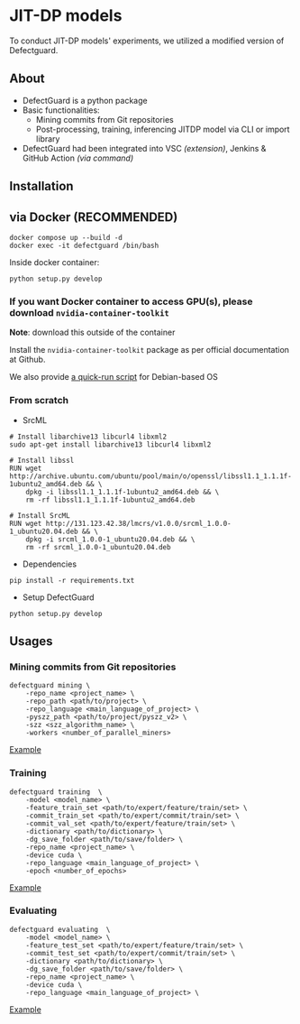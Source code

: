 # JIT-DP models

To conduct JIT-DP models' experiments, we utilized a modified version of Defectguard.

## About

- DefectGuard is a python package
- Basic functionalities:
  - Mining commits from Git repositories
  - Post-processing, training, inferencing JITDP model via CLI or import library
- DefectGuard had been integrated into VSC _(extension)_, Jenkins & GitHub Action _(via command)_

## Installation

## via Docker (RECOMMENDED)
```
docker compose up --build -d
docker exec -it defectguard /bin/bash
```

Inside docker container:

```
python setup.py develop
```

### If you want Docker container to access GPU(s), please download `nvidia-container-toolkit`

**Note**: download this outside of the container

Install the `nvidia-container-toolkit` package as per official documentation at Github.

We also provide [a quick-run script](scripts/setup_nvidia_container_toolkit.sh) for Debian-based OS

### From scratch

- SrcML
```
# Install libarchive13 libcurl4 libxml2
sudo apt-get install libarchive13 libcurl4 libxml2

# Install libssl
RUN wget http://archive.ubuntu.com/ubuntu/pool/main/o/openssl/libssl1.1_1.1.1f-1ubuntu2_amd64.deb && \
    dpkg -i libssl1.1_1.1.1f-1ubuntu2_amd64.deb && \
    rm -rf libssl1.1_1.1.1f-1ubuntu2_amd64.deb

# Install SrcML
RUN wget http://131.123.42.38/lmcrs/v1.0.0/srcml_1.0.0-1_ubuntu20.04.deb && \
    dpkg -i srcml_1.0.0-1_ubuntu20.04.deb && \
    rm -rf srcml_1.0.0-1_ubuntu20.04.deb
```

- Dependencies
```
pip install -r requirements.txt
```

- Setup DefectGuard
```
python setup.py develop
```

## Usages

### Mining commits from Git repositories

```
defectguard mining \
    -repo_name <project_name> \
    -repo_path <path/to/project> \
    -repo_language <main_language_of_project> \
    -pyszz_path <path/to/project/pyszz_v2> \
    -szz <szz_algorithm_name> \
    -workers <number_of_parallel_miners>
```

[Example](scripts/test_mining.sh)

### Training

```
defectguard training  \
    -model <model_name> \
    -feature_train_set <path/to/expert/feature/train/set> \
    -commit_train_set <path/to/expert/commit/train/set> \
    -commit_val_set <path/to/expert/feature/train/set> \
    -dictionary <path/to/dictionary> \
    -dg_save_folder <path/to/save/folder> \
    -repo_name <project_name> \
    -device cuda \
    -repo_language <main_language_of_project> \
    -epoch <number_of_epochs>
```

[Example](scripts/test_train.sh)

### Evaluating

```
defectguard evaluating  \
    -model <model_name> \
    -feature_test_set <path/to/expert/feature/train/set> \
    -commit_test_set <path/to/expert/commit/train/set> \
    -dictionary <path/to/dictionary> \
    -dg_save_folder <path/to/save/folder> \
    -repo_name <project_name> \
    -device cuda \
    -repo_language <main_language_of_project> \
```

[Example](scripts/test_evaluate.sh)
